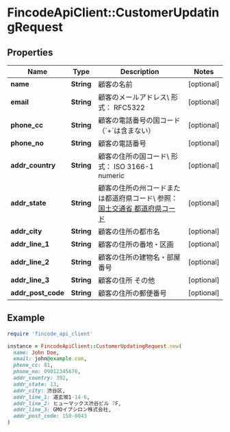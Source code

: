 # FincodeApiClient::CustomerUpdatingRequest

## Properties

| Name | Type | Description | Notes |
| ---- | ---- | ----------- | ----- |
| **name** | **String** | 顧客の名前  | [optional] |
| **email** | **String** | 顧客のメールアドレス\\ 形式： RFC5322  | [optional] |
| **phone_cc** | **String** | 顧客の電話番号の国コード（&#x60;+&#x60;は含まない）  | [optional] |
| **phone_no** | **String** | 顧客の電話番号  | [optional] |
| **addr_country** | **String** | 顧客の住所の国コード\\ 形式： ISO 3166-1 numeric  | [optional] |
| **addr_state** | **String** | 顧客の住所の州コードまたは都道府県コード\\ 参照： [国土交通省 都道府県コード](https://nlftp.mlit.go.jp/ksj/gml/codelist/PrefCd.html)  | [optional] |
| **addr_city** | **String** | 顧客の住所の都市名  | [optional] |
| **addr_line_1** | **String** | 顧客の住所の番地・区画  | [optional] |
| **addr_line_2** | **String** | 顧客の住所の建物名・部屋番号  | [optional] |
| **addr_line_3** | **String** | 顧客の住所 その他  | [optional] |
| **addr_post_code** | **String** | 顧客の住所の郵便番号  | [optional] |

## Example

```ruby
require 'fincode_api_client'

instance = FincodeApiClient::CustomerUpdatingRequest.new(
  name: John Doe,
  email: john@example.com,
  phone_cc: 81,
  phone_no: 09012345678,
  addr_country: 392,
  addr_state: 13,
  addr_city: 渋谷区,
  addr_line_1: 道玄坂1-14-6,
  addr_line_2: ヒューマックス渋谷ビル 7F,
  addr_line_3: GMOイプシロン株式会社,
  addr_post_code: 150-0043
)
```

